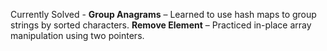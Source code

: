 Currently Solved - 
**Group Anagrams** – Learned to use hash maps to group strings by sorted characters.
**Remove Element** – Practiced in-place array manipulation using two pointers.
